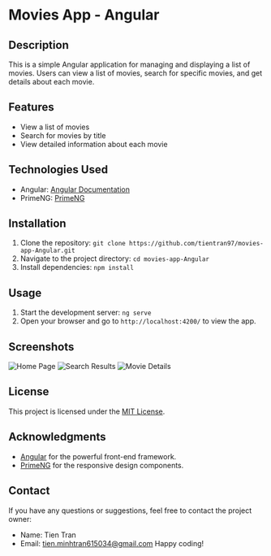# Movies App - Angular

## Description
This is a simple Angular application for managing and displaying a list of movies. Users can view a list of movies, search for specific movies, and get details about each movie.

## Features
- View a list of movies
- Search for movies by title
- View detailed information about each movie

## Technologies Used
- Angular: [Angular Documentation](https://angular.io/)
- PrimeNG: [PrimeNG](https://primeng.org/)

## Installation
1. Clone the repository: `git clone https://github.com/tientran97/movies-app-Angular.git`
2. Navigate to the project directory: `cd movies-app-Angular`
3. Install dependencies: `npm install`

## Usage
1. Start the development server: `ng serve`
2. Open your browser and go to `http://localhost:4200/` to view the app.

## Screenshots
![Home Page](screenshots/homepage.jpeg)
![Search Results](screenshots/search-results.jpeg)
![Movie Details](screenshots/movie-details.jpeg)

## License
This project is licensed under the [MIT License](LICENSE).

## Acknowledgments
- [Angular](https://angular.io/) for the powerful front-end framework.
- [PrimeNG](https://primeng.org/) for the responsive design components.

## Contact
If you have any questions or suggestions, feel free to contact the project owner:
- Name: Tien Tran
- Email: tien.minhtran615034@gmail.com
Happy coding!

